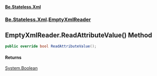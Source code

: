 #### [Be.Stateless.Xml](README.md 'README')
### [Be.Stateless.Xml](Be.Stateless.Xml.md 'Be.Stateless.Xml').[EmptyXmlReader](EmptyXmlReader.md 'Be.Stateless.Xml.EmptyXmlReader')

## EmptyXmlReader.ReadAttributeValue() Method

```csharp
public override bool ReadAttributeValue();
```

#### Returns
[System.Boolean](https://docs.microsoft.com/en-us/dotnet/api/System.Boolean 'System.Boolean')